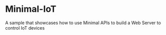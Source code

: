 # Minimal-IoT
A sample that showcases how to use Minimal APIs to build a Web Server to control IoT devices
